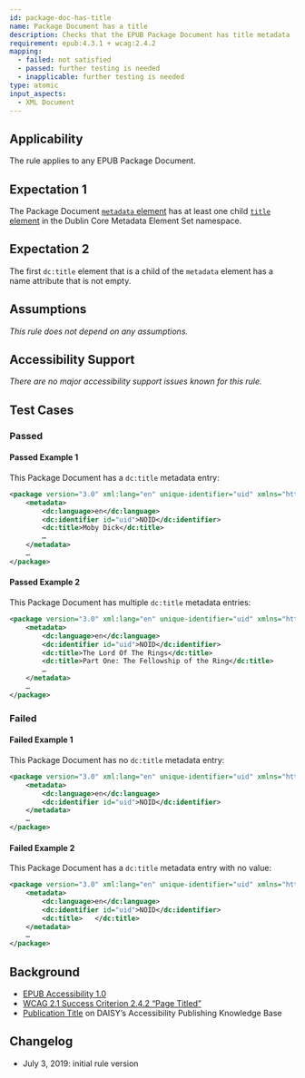 ```yaml
---
id: package-doc-has-title
name: Package Document has a title
description: Checks that the EPUB Package Document has title metadata
requirement: epub:4.3.1 + wcag:2.4.2
mapping:
  - failed: not satisfied
  - passed: further testing is needed
  - inapplicable: further testing is needed
type: atomic
input_aspects:
  - XML Document
---
```


## Applicability

The rule applies to any EPUB Package Document.

## Expectation 1

The Package Document [`metadata` element](https://www.w3.org/publishing/epub3/epub-packages.html#sec-metadata-elem) has at least one child [`title` element](https://www.w3.org/publishing/epub3/epub-packages.html#sec-opf-dctitle) in the Dublin Core Metadata Element Set namespace.

## Expectation 2

The first `dc:title` element that is a child of the `metadata` element has a name attribute that is not empty.

## Assumptions

_This rule does not depend on any assumptions._

## Accessibility Support

_There are no major accessibility support issues known for this rule._

## Test Cases

### Passed

#### Passed Example 1

This Package Document has a `dc:title` metadata entry:

```xml
<package version="3.0" xml:lang="en" unique-identifier="uid" xmlns="http://www.idpf.org/2007/opf" xmlns:dc="http://purl.org/dc/elements/1.1/">
    <metadata>
        <dc:language>en</dc:language>
        <dc:identifier id="uid">NOID</dc:identifier>
        <dc:title>Moby Dick</dc:title>
        …
    </metadata>
    …
</package>
```

#### Passed Example 2

This Package Document has multiple `dc:title` metadata entries:

```xml
<package version="3.0" xml:lang="en" unique-identifier="uid" xmlns="http://www.idpf.org/2007/opf" xmlns:dc="http://purl.org/dc/elements/1.1/">
    <metadata>
        <dc:language>en</dc:language>
        <dc:identifier id="uid">NOID</dc:identifier>
        <dc:title>The Lord Of The Rings</dc:title>
        <dc:title>Part One: The Fellowship of the Ring</dc:title>
        …
    </metadata>
    …
</package>
```

### Failed

#### Failed Example 1

This Package Document has no `dc:title` metadata entry:

```xml
<package version="3.0" xml:lang="en" unique-identifier="uid" xmlns="http://www.idpf.org/2007/opf" xmlns:dc="http://purl.org/dc/elements/1.1/">
    <metadata>
        <dc:language>en</dc:language>
        <dc:identifier id="uid">NOID</dc:identifier>
    </metadata>
    …
</package>
```

#### Failed Example 2

This Package Document has a `dc:title` metadata entry with no value:

```xml
<package version="3.0" xml:lang="en" unique-identifier="uid" xmlns="http://www.idpf.org/2007/opf" xmlns:dc="http://purl.org/dc/elements/1.1/">
    <metadata>
        <dc:language>en</dc:language>
        <dc:identifier id="uid">NOID</dc:identifier>
        <dc:title>   </dc:title>
    </metadata>
    …
</package>
```

## Background

 * [EPUB Accessibility 1.0](http://www.idpf.org/epub/latest/accessibility)
 * [WCAG 2.1 Success Criterion 2.4.2 “Page Titled”](https://www.w3.org/TR/WCAG/#page-titled)
 * [Publication Title](http://kb.daisy.org/publishing/docs/epub/title.html) on DAISY’s Accessibility Publishing Knowledge Base

## Changelog

- July 3, 2019: initial rule version
